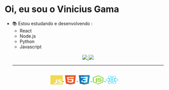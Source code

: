 # Oi, eu sou o Vinicius Gama
- 📚 Estou estudando e desenvolvendo :
    * React
    * Node.js
    * Python
    * Javascript
    <br/>
    <div align="center">
    <a href="https://github.com/fireblaze267">
    <img height="150em" src="https://github-readme-stats.vercel.app/api?username=fireblaze267&show_icons=true&theme=tokyonight&include_all_commits=true&count_private=true"/>
    <img height="150em" src="https://github-readme-stats.vercel.app/api/top-langs/?username=fireblaze267&layout=compact&langs_count=7&theme=tokyonight"/>
    </div>
    <hr/>

<div align="center"><br>
  <img align="center" alt="Js" height="30" width="40" src="https://raw.githubusercontent.com/devicons/devicon/master/icons/javascript/javascript-plain.svg">
  <img align="center" alt="HTML" height="30" width="40" src="https://raw.githubusercontent.com/devicons/devicon/master/icons/html5/html5-original.svg">
  <img align="center" alt="CSS" height="30" width="40" src="https://raw.githubusercontent.com/devicons/devicon/master/icons/css3/css3-original.svg">
  <img align="center" alt="Node" height="30" width="40" src="https://raw.githubusercontent.com/devicons/devicon/master/icons/nodejs/nodejs-original.svg">
  <img align="center" alt="React" height="30" width="40" src="https://raw.githubusercontent.com/devicons/devicon/master/icons/react/react-original.svg">
</div>
